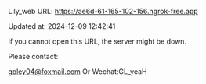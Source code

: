 Lily_web URL: https://ae6d-61-165-102-156.ngrok-free.app

Updated at: 2024-12-09 12:42:41

If you cannot open this URL, the server might be down.

Please contact: 

goley04@foxmail.com Or Wechat:GL_yeaH
